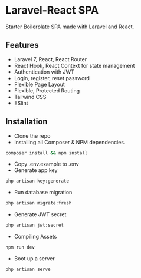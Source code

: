 # Laravel-React SPA

Starter Boilerplate SPA made with Laravel and React.

## Features

- Laravel 7, React, React Router
- React Hook, React Context for state management
- Authentication with JWT
- Login, register, reset password
- Flexible Page Layout
- Flexible, Protected Routing
- Tailwind CSS
- ESlint

## Installation

- Clone the repo
- Installing all Composer & NPM dependencies.

```bash
composer install && npm install
```

- Copy .env.example to .env
- Generate app key

```bash
php artisan key:generate
```

- Run database migration

```bash
php artisan migrate:fresh
```

- Generate JWT secret

```bash
php artisan jwt:secret
```

- Compiling Assets

```bash
npm run dev
```

- Boot up a server

```bash
php artisan serve
```
